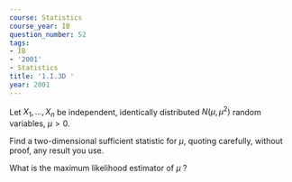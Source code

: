 ```yaml
---
course: Statistics
course_year: IB
question_number: 52
tags:
- IB
- '2001'
- Statistics
title: '1.I.3D '
year: 2001
---
```



Let $X_{1}, \ldots, X_{n}$ be independent, identically distributed $N\left(\mu, \mu^{2}\right)$ random variables, $\mu>0$.

Find a two-dimensional sufficient statistic for $\mu$, quoting carefully, without proof, any result you use.

What is the maximum likelihood estimator of $\mu$ ?